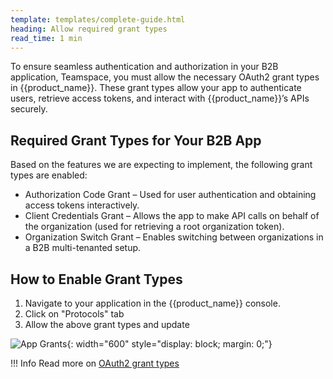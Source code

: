 ```yaml
---
template: templates/complete-guide.html
heading: Allow required grant types
read_time: 1 min
---
```


To ensure seamless authentication and authorization in your B2B application, Teamspace, you must allow the necessary OAuth2 grant types in {{product_name}}. These grant types allow your app to authenticate users, retrieve access tokens, and interact with {{product_name}}’s APIs securely.

## Required Grant Types for Your B2B App

Based on the features we are expecting to implement, the following grant types are enabled:

- Authorization Code Grant – Used for user authentication and obtaining access tokens interactively.
- Client Credentials Grant – Allows the app to make API calls on behalf of the organization (used for retrieving a root organization token).
- Organization Switch Grant – Enables switching between organizations in a B2B multi-tenanted setup.

## How to Enable Grant Types

1. Navigate to your application in the {{product_name}} console.
2. Click on "Protocols" tab
3. Allow the above grant types and update

![App Grants]({{base_path}}/complete-guides/nextjs-b2b/assets/img/image9.png){: width="600" style="display: block; margin: 0;"}  

!!! Info
    Read more on [OAuth2 grant types]({{base_path}}/references/grant-types/)
